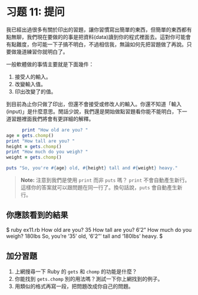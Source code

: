 # 习题 11: 提问

我已經出過很多有關於印出的習題，讓你習慣寫出簡單的東西，但簡單的東西都有點無聊，我們現在要做的的事是把資料(data)讀到你的程式裡面去。這對你可能會有點難度，你可能一下子搞不明白，不過相信我，無論如何先把習題做了再說。只要做幾道練習你就明白了。

一般軟體做的事情主要就是下面幾件：

1.  接受人的輸入。
2.  改變輸入值。
3.  印出改變了的值。

到目前為止你只做了印出，但還不會接受或修改人的輸入。你還不知道「輸入(input)」是什麼意思。閒話少說，我們還是開始做點習題看你能不能明白，下一道習題裡面我們將會有更詳細的解釋。

```rb
      print "How old are you? "
age = gets.chomp()
print "How tall are you? "
height = gets.chomp()
print "How much do you weigh? "
weight = gets.chomp()

puts "So, you're #{age} old, #{height} tall and #{weight} heavy."

```

> **Note:** 注意到我們是使用 `print` 而非 `puts` 嗎？ `print` 不會自動產生新行。這樣你的答案就可以跟問題在同一行了。換句話說，`puts` 會自動產生新行。

## 你應該看到的結果

$ ruby ex11.rb How old are you? 35 How tall are you? 6’2” How much do you weigh? 180lbs So, you’re ‘35’ old, ‘6'2”’ tall and ‘180lbs’ heavy. $

## 加分習題

1.  上網搜尋一下 Ruby 的 `gets` 和 `chomp` 的功能是什麼？
2.  你能找到 `gets.chomp` 別的用法嗎？測試一下你上網找到的例子。
3.  用類似的格式再寫一段，把問題改成你自己的問題。